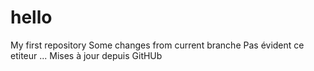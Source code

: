 # hello
My first repository
Some changes from current branche
Pas évident ce etiteur ...
Mises à jour depuis GitHUb
